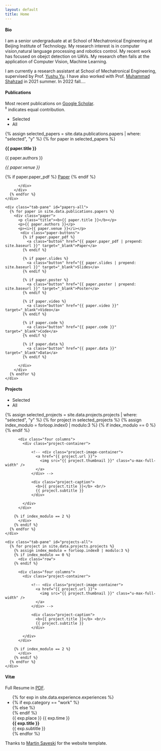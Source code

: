 ```yaml
---
layout: default
title: Home
---
```

<!-- ========== BIO ========== -->
<div class="docs-section" id="bio">
  <h4>Bio</h4>
  <p>
  I am a senior undergraduate at at School of Mechatronical Engineering at Beijing Institute of Technology. My research interest is in computer vision,natural language processing and robotics control. 
  My recent work has focused on obejct detection on UAVs.
  My research often falls at the application of Computer Vision, Machine Learning.
  </p>

  <p>
  I am currently a research assistant at School of Mechatronical Engineering, supervised by Prof. <a href="https://smen.bit.edu.cn/sztd/szms/tcykzgcx/b162094.htm" target="_blank">Yushu Yu</a>.
  I have also worked with Prof. <a href="https://people.engr.ncsu.edu/mshahza/" target="_blank">Muhammad Shahzad</a> in 2021 summer. In 2022 fall....
  </p> 
  <!--
  I am a Postdoc at the department of Management Science and Engineering at Stanford University, working with <a href="https://web.stanford.edu/~jugander/" target="_blank">Johan Ugander</a>. 
  My research develops tools for analyzing large-scale social data, aiming to provide a better understanding of social structure and behaviors online while also impacting the design of digital social systems.
  My work often falls at the intersections of Social Networks, Machine Learning, and Causal Inference.
  </p>

  <!-- <p>
  I completed my Ph.D. from MIT in 2020 under the supervision of Deb Roy. 
  Before coming to MIT, I spent one year in Paris and one year in Barcelona doing a M.Sc. in Data mining and Knowledge Management. 
  I got my B.Sc. from Staffordshire University with First Class honors in Computer Science. 
  Throughout my graduate studies, I spent several summers doing internships in industry, including Yahoo! Labs, Amazon, LinkedIn, and Facebook.
  </p> -->
  
</div>


<!-- ========== PUBLICATIONS ========== -->
<div class="docs-section" id="publications">
  <h4>Publications</h4>

  <p>Most recent publications on <a href="https://scholar.google.com/citations?view_op=list_works&hl=en&user=WMa5iIUAAAAJ" target="_blank">Google Scholar</a>.<br/>
  <sup>‡</sup> indicates equal contribution.
  </p>

  <ul class="tab-nav">
    <li><div class="button active" data-ref="#papers-selected">Selected</div></li>
    <li><div class="button" data-ref="#papers-all">All</div></li>
  </ul>

  <div class="tab-content">
    <div class="tab-pane active" id="papers-selected">
      {% assign selected_papers = site.data.publications.papers | where: "selected", "y" %}
      {% for paper in selected_papers %}
        <div class="paper">
          <p class="title"><b>{{ paper.title }}</b></p>
          <p>{{ paper.authors }}</p>
          <p><i>{{ paper.venue }}</i></p>
           <div class="paper-buttons">
            {% if paper.paper_pdf %}
              <a class="button" href="{{ paper.paper_pdf | prepend: site.baseurl }}" target="_blank">Paper</a>
            {% endif %}

          </div>
        </div>
      {% endfor %}
    </div>

    <div class="tab-pane" id="papers-all">
      {% for paper in site.data.publications.papers %}
        <div class="paper">
          <p class="title"><b>{{ paper.title }}</b></p>
          <p>{{ paper.authors }}</p>
          <p><i>{{ paper.venue }}</i></p>
           <div class="paper-buttons">
            {% if paper.paper_pdf %}
              <a class="button" href="{{ paper.paper_pdf | prepend: site.baseurl }}" target="_blank">Paper</a>
            {% endif %}

            {% if paper.slides %}
              <a class="button" href="{{ paper.slides | prepend: site.baseurl }}" target="_blank">Slides</a>
            {% endif %}

            {% if paper.poster %}
              <a class="button" href="{{ paper.poster | prepend: site.baseurl }}" target="_blank">Poster</a>
            {% endif %}

            {% if paper.video %}
              <a class="button" href="{{ paper.video }}" target="_blank">Video</a>
            {% endif %}

            {% if paper.code %}
              <a class="button" href="{{ paper.code }}" target="_blank">Code</a>
            {% endif %}

            {% if paper.data %}
              <a class="button" href="{{ paper.data }}" target="_blank">Data</a>
            {% endif %}

          </div>
        </div>
      {% endfor %}
    </div>
  </div>
</div>

 <!-- ========== PROJECTS ==========  -->
<div class="docs-section" id="projects">
  <h4>Projects</h4>

  <ul class="tab-nav">
    <li><div class="button active" data-ref="#projects-selected">Selected</div></li>
    <li><div class="button" data-ref="#projects-all">All</div></li>
  </ul>

  <div class="tab-content">
    <div class="tab-pane active" id="projects-selected">
      {% assign selected_projects = site.data.projects.projects | where: "selected", "y" %}
      {% for project in selected_projects %}
        {% assign index_modulo = forloop.index0 | modulo:3 %}
        {% if index_modulo == 0 %}
          <div class="row">
        {% endif %}

          <div class="four columns">
            <div class="project-container">

                <!-- <div class="project-image-container">
                  <a href="{{ project.url }}">
                    <img src="{{ project.thumbnail }}" class="u-max-full-width" />
                  </a>
                </div> -->

                <div class="project-caption">
                  <b>{{ project.title }}</b> <br/>
                  {{ project.subtitle }}
                </div>

            </div>
          </div>

        {% if index_modulo == 2 %}
          </div>
        {% endif %}
      {% endfor %}
    </div>

    <div class="tab-pane" id="projects-all">
      {% for project in site.data.projects.projects %}
        {% assign index_modulo = forloop.index0 | modulo:3 %}
        {% if index_modulo == 0 %}
          <div class="row">
        {% endif %}

          <div class="four columns">
            <div class="project-container">

                <!-- <div class="project-image-container">
                  <a href="{{ project.url }}">
                    <img src="{{ project.thumbnail }}" class="u-max-full-width" />
                  </a>
                </div> -->

                <div class="project-caption">
                  <b>{{ project.title }}</b> <br/>
                  {{ project.subtitle }}
                </div>

            </div>
          </div>

        {% if index_modulo == 2 %}
          </div>
        {% endif %}
      {% endfor %}
    </div>
  </div>

</div>

<!-- ========== RESUME ========== -->
<div class="docs-section" id="resume">
  <h4>Vitæ</h4>

 <p>Full Resume in <a href={{ "/assets/cv/cv_web.pdf" | prepend: site.baseurl }} target="_blank">PDF</a>.</p>

  <!-- The Timeline -->
  <ul class="timeline">
    {% for exp in site.data.experience.experiences %}
    <li>
      {% if exp.category == "work" %}
      <div class="direction-l">
      {% else %}
      <div class="direction-r">
      {% endif %}
        <div class="flag-wrapper">
          <span class="flag">{{ exp.place }}</span>
          <span class="time-wrapper"><span class="time">{{ exp.time }}</span></span>
        </div>
        <div class="desc"><b>{{ exp.title }}</b> <br/> {{ exp.subtitle }}</div>
      </div>
    </li>
    {% endfor %}
  </ul>
</div>

<div class="docs-section">
<p>Thanks to <a href="https://web.stanford.edu/~msaveski/" target="_blank">Martin Saveski</a> for the website template.</p>
</div>
